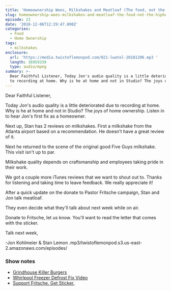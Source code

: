 ```yaml
---
title: 'Homeownership Woes, Milkshakes and Meatloaf (The food, not the hiphop artist)'
slug: homeownership-woes-milkshakes-and-meatloaf-the-food-not-the-hiphop-artist
episode: 21
date: '2018-12-06T12:29:47.000Z'
categories:
  - Food
  - Home Ownership
tags:
  - milkshakes
enclosure:
  url: 'https://media.twistoflemonpod.com/021-lwatol-20181206.mp3 '
  length: 36959339
  type: audio/mpeg
summary: >-
  Dear Faithful Listener, Today Jon's audio quality is a little deteriorated due
  to recording at home. Why is he at home and not in Studio? The joys of home
---
```


Dear Faithful Listener,

Today Jon's audio quality is a little deteriorated due to recording at home. Why is he at home and not in Studio? The joys of home ownership. Listen in to hear Jon's first fix as a homeowner.

Next up, Stan has 2 reviews on milkshakes. First a milkshake from the Atlanta airport based on a recommendation. He doesn't have a great review of it.

Next he returned to the scene of the original good Five Guys milkshake. This visit isn't up to par.

Milkshake quality depends on craftsmanship and employees taking pride in their work.

We got a couple more iTunes reviews that we want to shout out to. Thanks for listening and taking time to leave feedback. We really appreciate it!

After a quick update on the donate to Pastor Fritsche campaign, Stan and Jon talk meatloaf.

They even decide what they'll talk about next week while on air.

Donate to Fritsche, let us know. You'll want to read the letter that comes with the sticker.

Talk next week,

\-Jon Kohlmeier & Stan Lemon
.mp3/twistoflemonpod.s3.us-east-2.amazonaws.com/episodes/
### Show notes

- [Grindhouse Killer Burgers](http://www.grindhouseburgers.com)
- [Whirlpool Freezer Defrost Fix Video](https://youtu.be/9LE0UW2jmno)
- [Support Fritsche. Get Sticker.](https://twistoflemonpod.com/fritsche/)
